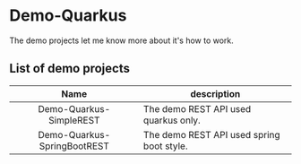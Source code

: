# Demo-Quarkus
The demo projects let me know more about it's how to work.

## List of demo projects

| Name | description |
|:---:| --- |
| Demo-Quarkus-SimpleREST | The demo REST API used quarkus only. |
| Demo-Quarkus-SpringBootREST | The demo REST API used spring boot style. |
